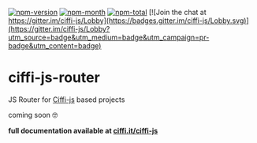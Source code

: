 [npm-month]: https://img.shields.io/npm/dm/ciffi-js-router.svg
[npm-total]: https://img.shields.io/npm/dt/ciffi-js-router.svg
[npm-version]: https://img.shields.io/npm/v/ciffi-js-router.svg
[npm-url]: https://www.npmjs.com/package/ciffi

[![npm-version][npm-version]][npm-url]
[![npm-month][npm-month]][npm-url]
[![npm-total][npm-total]][npm-url]
[![Join the chat at https://gitter.im/ciffi-js/Lobby](https://badges.gitter.im/ciffi-js/Lobby.svg)](https://gitter.im/ciffi-js/Lobby?utm_source=badge&utm_medium=badge&utm_campaign=pr-badge&utm_content=badge)

# ciffi-js-router
JS Router for [Ciffi-js](https://www.npmjs.com/package/ciffi) based projects

coming soon 🤓

__full documentation available at [ciffi.it/ciffi-js](https://www.ciffi.it/ciffi-js/docs/router)__